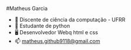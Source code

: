 #Matheus Garcia 
- 📖 Discente de ciência da computação - UFRR
- 🐍 Estudante de python
- 🖥️ Desenvolvedor Webq html e css
- 📫 matheus.github9118@gmail.com


